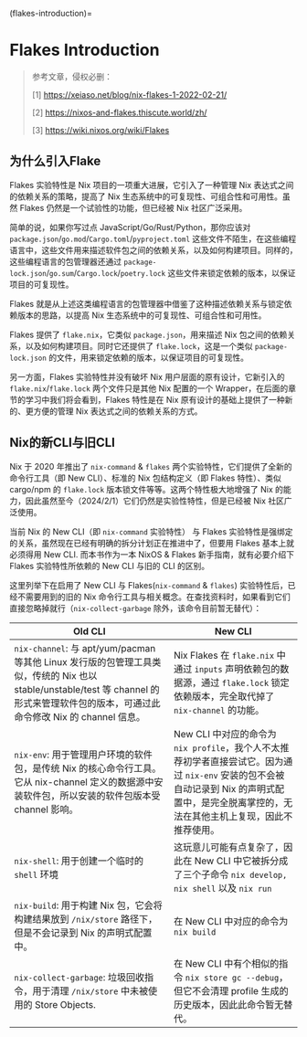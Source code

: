 (flakes-introduction)=
# Flakes Introduction

> 参考文章，侵权必删： 
> 
> [1] https://xeiaso.net/blog/nix-flakes-1-2022-02-21/
> 
> [2] https://nixos-and-flakes.thiscute.world/zh/
> 
> [3] https://wiki.nixos.org/wiki/Flakes

## 为什么引入Flake

Flakes 实验特性是 Nix 项目的一项重大进展，它引入了一种管理 Nix 表达式之间的依赖关系的策略，提高了 Nix 生态系统中的可复现性、可组合性和可用性。虽然 Flakes 仍然是一个试验性的功能，但已经被 Nix 社区广泛采用。

简单的说，如果你写过点 JavaScript/Go/Rust/Python，那你应该对 `package.json`/`go.mod`/`Cargo.toml`/`pyproject.toml` 这些文件不陌生，在这些编程语言中，这些文件用来描述软件包之间的依赖关系，以及如何构建项目。同样的，这些编程语言的包管理器还通过 `package-lock.json`/`go.sum`/`Cargo.lock`/`poetry.lock` 这些文件来锁定依赖的版本，以保证项目的可复现性。

Flakes 就是从上述这类编程语言的包管理器中借鉴了这种描述依赖关系与锁定依赖版本的思路，以提高 Nix 生态系统中的可复现性、可组合性和可用性。

Flakes 提供了 `flake.nix`，它类似 `package.json`，用来描述 Nix 包之间的依赖关系，以及如何构建项目。同时它还提供了 `flake.lock`，这是一个类似 `package-lock.json` 的文件，用来锁定依赖的版本，以保证项目的可复现性。

另一方面，Flakes 实验特性并没有破坏 Nix 用户层面的原有设计，它新引入的 `flake.nix`/`flake.lock` 两个文件只是其他 Nix 配置的一个 Wrapper，在后面的章节的学习中我们将会看到，Flakes 特性是在 Nix 原有设计的基础上提供了一种新的、更方便的管理 Nix 表达式之间的依赖关系的方式。

## Nix的新CLI与旧CLI

Nix 于 2020 年推出了 `nix-command` & `flakes` 两个实验特性，它们提供了全新的命令行工具（即 New CLI）、标准的 Nix 包结构定义（即 Flakes 特性）、类似 cargo/npm 的 `flake.lock` 版本锁文件等等。这两个特性极大地增强了 Nix 的能力，因此虽然至今（2024/2/1）它们仍然是实验性特性，但是已经被 Nix 社区广泛使用。

当前 Nix 的 New CLI（即 `nix-command` 实验特性） 与 Flakes 实验特性是强绑定的关系，虽然现在已经有明确的拆分计划正在推进中了，但要用 Flakes 基本上就必须得用 New CLI. 而本书作为一本 NixOS & Flakes 新手指南，就有必要介绍下 Flakes 实验特性所依赖的 New CLI 与旧的 CLI 的区别。

这里列举下在启用了 New CLI 与 Flakes(`nix-command` & `flakes`) 实验特性后，已经不需要用到的旧的 Nix 命令行工具与相关概念。在查找资料时，如果看到它们直接忽略掉就行（`nix-collect-garbage` 除外，该命令目前暂无替代）：

|Old CLI|New CLI|
|--|--|
|`nix-channel`: 与 apt/yum/pacman 等其他 Linux 发行版的包管理工具类似，传统的 Nix 也以 stable/unstable/test 等 channel 的形式来管理软件包的版本，可通过此命令修改 Nix 的 channel 信息。| Nix Flakes 在 `flake.nix` 中通过 `inputs` 声明依赖包的数据源，通过 `flake.lock` 锁定依赖版本，完全取代掉了 `nix-channel` 的功能。 |
| `nix-env`: 用于管理用户环境的软件包，是传统 Nix 的核心命令行工具。它从 nix-channel 定义的数据源中安装软件包，所以安装的软件包版本受 channel 影响。 | New CLI 中对应的命令为 `nix profile`，我个人不太推荐初学者直接尝试它。因为通过 `nix-env` 安装的包不会被自动记录到 Nix 的声明式配置中，是完全脱离掌控的，无法在其他主机上复现，因此不推荐使用。|
| `nix-shell`: 用于创建一个临时的 `shell` 环境 | 这玩意儿可能有点复杂了，因此在 New CLI 中它被拆分成了三个子命令 `nix develop,` `nix shell` 以及 `nix run`|
|`nix-build`: 用于构建 Nix 包，它会将构建结果放到 `/nix/store` 路径下，但是不会记录到 Nix 的声明式配置中。 | 在 New CLI 中对应的命令为 `nix build` |
|`nix-collect-garbage`: 垃圾回收指令，用于清理 `/nix/store` 中未被使用的 Store Objects. | 在 New CLI 中有个相似的指令 `nix store gc --debug`，但它不会清理 profile 生成的历史版本，因此此命令暂无替代。|